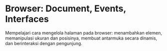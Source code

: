 # Browser: Document, Events, Interfaces 

Mempelajari cara mengelola halaman pada browser: menambahkan elemen, memanipulasi ukuran dan posisinya, membuat antarmuka secara dinamis, dan berinteraksi dengan pengunjung.
